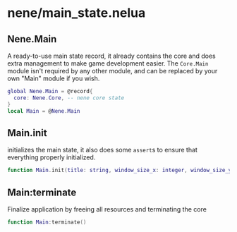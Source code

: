 # nene/main_state.nelua
## Nene.Main
A ready-to-use main state record, it already contains the core and does extra management to make game development easier. 
The `Core.Main` module isn't required by any other module, and can be replaced by your own "Main" module if you wish.
```lua
global Nene.Main = @record{
  core: Nene.Core, -- nene core state
}
local Main = @Nene.Main
```

## Main.init
initializes the main state, it also does some `assert`s to ensure that everything properly initialized.
```lua
function Main.init(title: string, window_size_x: integer, window_size_y: integer): Nene.Main
```

## Main:terminate
Finalize application by freeing all resources and terminating the core
```lua
function Main:terminate()
```
